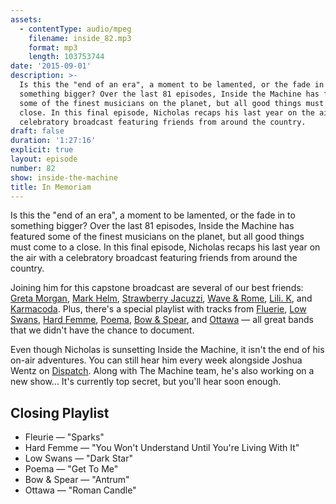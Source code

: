 ```yaml
---
assets:
  - contentType: audio/mpeg
    filename: inside_82.mp3
    format: mp3
    length: 103753744
date: '2015-09-01'
description: >-
  Is this the "end of an era", a moment to be lamented, or the fade in to
  something bigger? Over the last 81 episodes, Inside the Machine has featured
  some of the finest musicians on the planet, but all good things must come to a
  close. In this final episode, Nicholas recaps his last year on the air with a
  celebratory broadcast featuring friends from around the country.
draft: false
duration: '1:27:16'
explicit: true
layout: episode
number: 82
show: inside-the-machine
title: In Memoriam
---
```

Is this the "end of an era", a moment to be lamented, or the fade in to something bigger? Over the last 81 episodes, Inside the Machine has featured some of the finest musicians on the planet, but all good things must come to a close. In this final episode, Nicholas recaps his last year on the air with a celebratory broadcast featuring friends from around the country.

Joining him for this capstone broadcast are several of our best friends: [Greta Morgan](/programs/inside-the-machine/75), [Mark Helm](/programs/inside-the-machine/80), [Strawberry Jacuzzi](/programs/inside-the-machine/78), [Wave & Rome](/programs/inside-the-machine/77), [Lili. K](/programs/inside-the-machine/63), and [Karmacoda](/programs/inside-the-machine/68). Plus, there's a special playlist with tracks from [Fluerie](http://www.fleuriemusic.com), [Low Swans](http://www.lowswans.com), [Hard Femme](https://hardfemme.bandcamp.com), [Poema](http://www.poemamusic.com), [Bow & Spear](https://bowandspear.bandcamp.com), and [Ottawa](http://listentoottawa.com) &mdash; all great bands that we didn't have the chance to document.

Even though Nicholas is sunsetting Inside the Machine, it isn't the end of his on-air adventures. You can still hear him every week alongside Joshua Wentz on [Dispatch](/programs/dispatch/). Along with The Machine team, he's also working on a new show... It's currently top secret, but you'll hear soon enough.

## Closing Playlist

* Fleurie &mdash; "Sparks"
* Hard Femme &mdash; "You Won't Understand Until You're Living With It"
* Low Swans &mdash; "Dark Star"
* Poema &mdash; "Get To Me"
* Bow & Spear &mdash; "Antrum"
* Ottawa &mdash; "Roman Candle"


